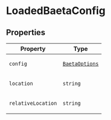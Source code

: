 # LoadedBaetaConfig

## Properties

<table>
<thead>
<tr>
<th>Property</th>
<th>Type</th>
</tr>
</thead>
<tbody>
<tr>
<td>

<a id="config"></a> `config`

</td>
<td>

[`BaetaOptions`](../../index/interfaces/BaetaOptions.md)

</td>
</tr>
<tr>
<td>

<a id="location"></a> `location`

</td>
<td>

`string`

</td>
</tr>
<tr>
<td>

<a id="relativelocation"></a> `relativeLocation`

</td>
<td>

`string`

</td>
</tr>
</tbody>
</table>
